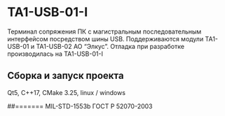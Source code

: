 # TA1-USB-01-I

Терминал сопряжения ПК с магистральным последовательным интерфейсом посредством шины USB. Поддерживаются модули TA1-USB-01 и TA1-USB-02 АО “Элкус”. Отладка при разработке производилась на TA1-USB-01-I 

## Сборка и запуск проекта

Qt5, C++17, CMake 3.25, linux / windows 

##=======
MIL-STD-1553b
ГОСТ Р 52070-2003

